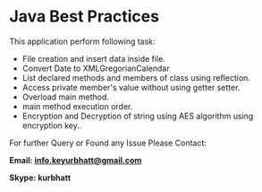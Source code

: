 # Java Best Practices

This application perform following task:
  - File creation and insert data inside file.
  - Convert Date to XMLGregorianCalendar
  - List declared methods and members of class using reflection.
  - Access private member's value without using getter setter.
  - Overload main method.
  - main method execution order.
  - Encryption and Decryption of string using AES algorithm using encryption key..

For further Query or Found any Issue Please Contact:

**Email: info.keyurbhatt@gmail.com**

**Skype: kurbhatt**

